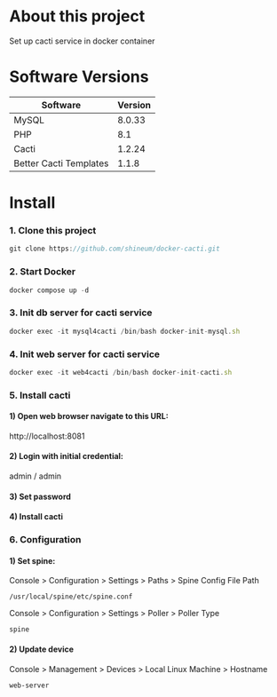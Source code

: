 # About this project
Set up cacti service in docker container

# Software Versions
| Software    | Version |
| -------- | ------- |
| MySQL  | 8.0.33    |
| PHP | 8.1     |
| Cacti    | 1.2.24    |
| Better Cacti Templates    | 1.1.8    |

# Install
### 1. Clone this project
```javascript
git clone https://github.com/shineum/docker-cacti.git
```

### 2. Start Docker
```javascript
docker compose up -d
```

### 3. Init db server for cacti service
```javascript
docker exec -it mysql4cacti /bin/bash docker-init-mysql.sh
```

### 4. Init web server for cacti service
```javascript
docker exec -it web4cacti /bin/bash docker-init-cacti.sh
```

### 5. Install cacti
#### 1) Open web browser navigate to this URL:
http://localhost:8081

#### 2) Login with initial credential:
admin / admin

#### 3) Set password

#### 4) Install cacti

### 6. Configuration
#### 1) Set spine:
Console > Configuration > Settings > Paths > Spine Config File Path
```
/usr/local/spine/etc/spine.conf
```

Console > Configuration > Settings > Poller > Poller Type
```
spine
```

#### 2) Update device
Console > Management > Devices > Local Linux Machine > Hostname
```
web-server
```